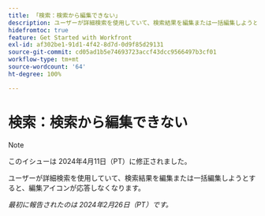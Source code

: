 ```yaml
---
title: 「検索：検索から編集できない」
description: ユーザーが詳細検索を使用していて、検索結果を編集または一括編集しようとすると、編集アイコンが応答しなくなります。
hidefromtoc: true
feature: Get Started with Workfront
exl-id: af302be1-91d1-4f42-8d7d-0d9f85d29131
source-git-commit: cd05ad1b5e74693723accf43dcc9566497b3cf01
workflow-type: tm+mt
source-wordcount: '64'
ht-degree: 100%

---
```


# 検索：検索から編集できない

>[!NOTE]
>
>このイシューは 2024年4月11日（PT）に修正されました。

ユーザーが詳細検索を使用していて、検索結果を編集または一括編集しようとすると、編集アイコンが応答しなくなります。

_最初に報告されたのは 2024年2月26日（PT）です。_
